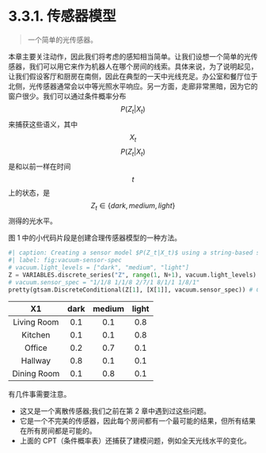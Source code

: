 # 3.3.1. 传感器模型

> 一个简单的光传感器。

本章主要关注动作，因此我们将考虑的感知相当简单。让我们设想一个简单的光传感器，我们可以用它来作为机器人在哪个房间的线索。具体来说，为了说明起见，让我们假设客厅和厨房在南侧，因此在典型的一天中光线充足。办公室和餐厅位于北侧，光传感器通常会以中等光照水平响应。另一方面，走廊非常黑暗，因为它的窗户很少。我们可以通过条件概率分布$$P(Z_t|X_t)$$来捕获这些语义，其中$$X_t$$$$P(Z_t|X_t)$$是和以前一样在时间$$t$$上的状态，是$$Z_t \in \{dark,medium,light\}$$测得的光水平。

图 1 中的小代码片段是创建合理传感器模型的一种方法。

```python
#| caption: Creating a sensor model $P(Z_t|X_t)$ using a string-based specification.
#| label: fig:vacuum-sensor-spec
# vacuum.light_levels = ["dark", "medium", "light"]
Z = VARIABLES.discrete_series("Z", range(1, N+1), vacuum.light_levels) # define variables
# vacuum.sensor_spec = "1/1/8 1/1/8 2/7/1 8/1/1 1/8/1"
pretty(gtsam.DiscreteConditional(Z[1], [X[1]], vacuum.sensor_spec)) # CPT on Z1 at time t=1
```

|      X1     | dark | medium | light |
| :---------: | :--: | :----: | :---: |
| Living Room |  0.1 |   0.1  |  0.8  |
|   Kitchen   |  0.1 |   0.1  |  0.8  |
|    Office   |  0.2 |   0.7  |  0.1  |
|   Hallway   |  0.8 |   0.1  |  0.1  |
| Dining Room |  0.1 |   0.8  |  0.1  |

有几件事需要注意。

* 这又是一个离散传感器;我们之前在第 2 章中遇到过这些问题。
* 它是一个不完美的传感器，因此每个房间都有一个最可能的结果，但所有结果在所有房间都是可能的。
* 上面的 CPT（条件概率表）还捕获了建模问题，例如全天光线水平的变化。

